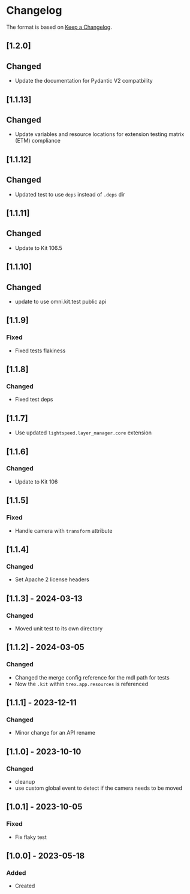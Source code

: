 # Changelog
The format is based on [Keep a Changelog](https://keepachangelog.com/en/1.0.0/).

## [1.2.0]
## Changed
- Update the documentation for Pydantic V2 compatbility

## [1.1.13]
## Changed
- Update variables and resource locations for extension testing matrix (ETM) compliance

## [1.1.12]
## Changed
- Updated test to use `deps` instead of `.deps` dir

## [1.1.11]
## Changed
- Update to Kit 106.5

## [1.1.10]
## Changed
- update to use omni.kit.test public api

## [1.1.9]
### Fixed
- Fixed tests flakiness

## [1.1.8]
### Changed
- Fixed test deps

## [1.1.7]
- Use updated `lightspeed.layer_manager.core` extension

## [1.1.6]
### Changed
- Update to Kit 106

## [1.1.5]
### Fixed
- Handle camera with `transform` attribute

## [1.1.4]
### Changed
- Set Apache 2 license headers

## [1.1.3] - 2024-03-13
### Changed
- Moved unit test to its own directory

## [1.1.2] - 2024-03-05
### Changed
- Changed the merge config reference for the mdl path for tests
- Now the `.kit` within `trex.app.resources` is referenced

## [1.1.1] - 2023-12-11
### Changed
- Minor change for an API rename

## [1.1.0] - 2023-10-10
### Changed
- cleanup
- use custom global event to detect if the camera needs to be moved

## [1.0.1] - 2023-10-05
### Fixed
- Fix flaky test

## [1.0.0] - 2023-05-18
### Added
- Created
